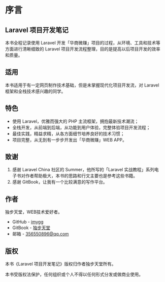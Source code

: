 # 序言

## Laravel 项目开发笔记

本书全程记录使用 Laravel 开发「华商微赚」项目的过程，从环境、工具和技术等方面进行清晰细致的 Laravel 项目开发流程整理，目的是提高以后项目开发的效率和质量。

## 适用

本书适用于有一定网页制作技术基础，但是未掌握现代化项目开发流，对 Laravel 框架和全栈技术感兴趣的同学。

## 特色

* 使用 Laravel，优雅而强大的 PHP 主流框架，拥抱最新技术潮流；
* 全栈开发，从前端到后端，从功能到用户体验，完整体验项目开发流程；
* 最佳实践，精益求精，从各方面细节培养良好的技术习惯；
* 项目完整，从无到有一步步开发出「华商微赚」WEB APP。

## 致谢

1. 感谢 Laravel China 社区的 Summer，他所写的「Laravel 实战教程」系列电子书对作者帮助极大，本书的思路和行文主要也是参考这些书籍。
2. 感谢 GitBook，让我有一个比较满意的写作平台。

## 作者

独步天堂，WEB技术爱好者。

* GitHub - [imygg](https://github.com/imygg)
* GitBook - [独步天堂](https://www.gitbook.com/@imygg)
* 邮箱 - 356550896@qq.com

## 版权

本书《Laravel 项目开发笔记》版权归作者独步天堂所有。

本书受版权法保护，任何组织或个人不得以任何形式分发或做商业使用。